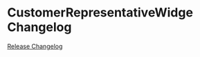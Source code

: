 # CustomerRepresentativeWidge Changelog

[Release Changelog](https://github.com/spryker-demo/customer-representative-widge/releases)
